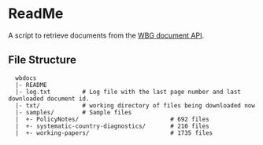 # ReadMe

A script to retrieve documents from the [WBG document API](http://search.worldbank.org/api/v2/wds).


  File Structure
  --------


      wbdocs
      |- README                
      |- log.txt         # Log file with the last page number and last downloaded document id.
      |- txt/            # working directory of files being downloaded now
      |- samples/        # Sample files
      |  +- PolicyNotes/                          # 692 files
      |  +- systematic-country-diagnostics/       # 210 files
      |  +- working-papers/                       # 1735 files
